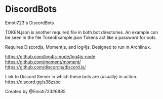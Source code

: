 # DiscordBots
Emoti723's DiscordBots

TOKEN.json is another required file in both bot directories. An example can be seen in the file TokenExample.json
Tokens act like a password for bots.

Requires Discordjs, Momentjs, and log4js. Designed to run in Archlinux. 

https://github.com/log4js-node/log4js-node
https://github.com/moment/moment/
https://github.com/discordjs/discord.js/

Link to Discord Server in which these bots are (usually) in action. 
https://discord.gg/s38zsbc

Created by @Emoti723#6885
